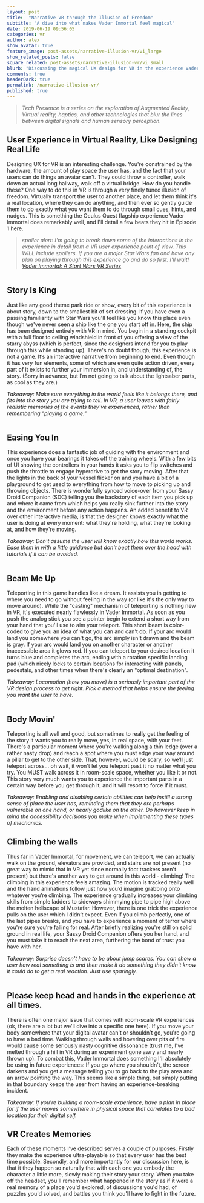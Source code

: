 ```yaml
---
layout: post
title:  "Narrative VR through the Illusion of Freedom"
subtitle: "A dive into what makes Vader Immortal feel magical"
date: 2019-06-19 09:56:05
categories: vr
author: alex
show_avatar: true
feature_image: post-assets/narrative-illusion-vr/vi_large
show_related_posts: false
square_related: post-assets/narrative-illusion-vr/vi_small
blurb: "Discussing the magical UX design for VR in the experience Vader Immortal"
comments: true
headerDark: true
permalink: /narrative-illusion-vr/
published: true
---
```


> *Tech Presence is a series on the exploration of Augmented Reality, Virtual reality, haptics, and other technologies that blur the lines between digital signals and human sensory perception.*

## User Experience in Virtual Reality, Like Designing Real Life

Designing UX for VR is an interesting challenge. You're constrained by the hardware, the amount of play space the user has, and the fact that your users can do things an avatar can't. They could throw a controller, walk down an actual long hallway, walk off a virtual bridge. How do you handle these? One way to do this in VR is through a very finely tuned illusion of freedom. Virtually transport the user to another place, and let them think it's a real location, where they can do anything, and then ever so gently guide them to do exactly what you want them to do through small cues, hints, and nudges. This is something the Oculus Quest flagship experience Vader Immortal does remarkably well, and I'll detail a few beats they hit in Episode 1 here.

> *spoiler alert: I'm going to break down some of the interactions in the experience in detail from a VR user experience point of view. This WILL include spoilers. If you are a major Star Wars fan and have any plan on playing through this experience go and do so first. I'll wait!
> [Vader Immortal: A Start Wars VR Series](https://www.oculus.com/vader-immortal)*

<img class="" title="Let's get on with it" src="/img/post-assets/narrative-illusion-vr/vi_ux_helmet_pickup.gif" alt="">

## Story Is King

Just like any good theme park ride or show, every bit of this experience is about story, down to the smallest bit of set dressing. If you have even a passing familiarity with Star Wars you'll feel like you know this place even though we've never seen a ship like the one you start off in. Here, the ship has been designed entirely with VR in mind. You begin in a standing cockpit with a full floor to ceiling windshield in front of you offering a view of the starry abyss (which is perfect, since the designers intend for you to play through this while standing up). There's no doubt though, this experience is not a game. It’s an interactive narrative from beginning to end. Even though it has very fun elements, some of which are even quite action driven, every part of it exists to further your immersion in, and understanding of, the story. (Sorry in advance, but I’m not going to talk about the lightsaber parts, as cool as they are.)

*Takeaway: Make sure everything in the world feels like it belongs there, and fits into the story you are trying to tell. In VR, a user leaves with fairly realistic memories of the events they've experienced, rather than remembering "playing a game."*

<img class="" title="Grab the throttle" src="/img/post-assets/narrative-illusion-vr/vi_ux_switches.gif" alt="">

## Easing You In

This experience does a fantastic job of guiding with the environment and once you have your bearings it takes off the training wheels. With a few bits of UI showing the controllers in your hands it asks you to flip switches and push the throttle to engage hyperdrive to get the story moving. After that the lights in the back of your vessel flicker on and you have a bit of a playground to get used to everything from how to move to picking up and throwing objects. There is wonderfully synced voice-over from your Sassy Droid Companion (SDC) telling you the backstory of each item you pick up and where it came from which helps you really sink further into the story and the environment before any action happens. An added benefit to VR over other interactive media, is that the designer knows exactly what the user is doing at every moment: what they're holding, what they're looking at, and how they're moving.

*Takeaway: Don't assume the user will know exactly how this world works. Ease them in with a little guidance but don't beat them over the head with tutorials if it can be avoided.*

<img class="" title="Grab the throttle" src="/img/post-assets/narrative-illusion-vr/vi_ux_grab.gif" alt="">

## Beam Me Up

Teleporting in this game handles like a dream. It assists you in getting to where you need to go without feeling in the way (or like it's the only way to move around). While the "casting" mechanism of teleporting is nothing new in VR, it's executed nearly flawlessly in Vader Immortal. As soon as you push the analog stick you see a pointer begin to extend a short way from your hand that you'll use to aim your teleport. This short beam is color-coded to give you an idea of what you can and can't do. If your arc would land you somewhere you can't go, the arc simply isn't drawn and the beam is gray. If your arc would land you on another character or another inaccessible area it glows red. If you can teleport to your desired location it turns blue and completes the arc, ending with a rotation specific landing pad (which nicely locks to certain locations for interacting with panels, pedestals, and other times when there's clearly an "optimal destination".

*Takeaway: Locomotion (how you move) is a seriously important part of the VR design process to get right. Pick a method that helps ensure the feeling you want the user to have.*

<img class="" title="Why can't I teleport there" src="/img/post-assets/narrative-illusion-vr/vi_ux_pointer_gray.gif" alt="">

## Body Movin'

Teleporting is all well and good, but sometimes to really get the feeling of the story it wants you to really move, yes, in real space, with your feet. There's a particular moment where you're walking along a thin ledge (over a rather nasty drop) and reach a spot where you must edge your way around a pillar to get to the other side. That, however, would be scary, so we’ll just teleport across... oh wait, it won't let you teleport past it no matter what you try. You MUST walk across it in room-scale space, whether you like it or not. This story very much wants you to experience the important parts in a certain way before you get through it, and it will resort to force if it must.

*Takeaway: Enabling and disabling certain abilities can help instill a strong sense of place the user has, reminding them that they are perhaps vulnerable on one hand, or nearly godlike on the other. Do however keep in mind the accessibility decisions you make when implementing these types of mechanics.*

## Climbing the walls

Thus far in Vader Immortal, for movement, we can teleport, we can actually walk on the ground, elevators are provided, and stairs are not present (no great way to mimic that in VR yet since normally foot trackers aren't present) but there's another way to get around in this world - climbing! The climbing in this experience feels amazing. The motion is tracked really well and the hand animations follow just how you’d imagine grabbing onto whatever you’re climbing. The experience gradually increases your climbing skills from simple ladders to sideways shimmying pipe to pipe high above the molten hellscape of Mustafar. However, there is one trick the experience pulls on the user which I didn’t expect. Even if you climb perfectly, one of the last pipes breaks, and you have to experience a moment of terror where you're sure you're falling for real. After briefly realizing you're still on solid ground in real life, your Sassy Droid Companion offers you her hand, and you must take it to reach the next area, furthering the bond of trust you have with her.

*Takeaway: Surprise doesn't have to be about jump scares. You can show a user how real something is and then make it do something they didn't know it could do to get a real reaction. Just use sparingly.*

<img class="" title="This ladder seems dangerous" src="/img/post-assets/narrative-illusion-vr/vi_ux_climb.gif" alt="">

## Please keep head and hands in the experience at all times.

There is often one major issue that comes with room-scale VR experiences (ok, there are a lot but we'll dive into a specific one here). If you move your body somewhere that your digital avatar can't or shouldn’t go, you're going to have a bad time. Walking through walls and hovering over pits of fire would cause some seriously nasty cognitive dissonance (trust me, I've melted through a hill in VR during an experiment gone awry and nearly thrown up). To combat this, Vader Immortal does something I'll absolutely be using in future experiences: If you go where you shouldn't, the screen darkens and you get a message telling you to go back to the play area and an arrow pointing the way. This seems like a simple thing, but simply putting in that boundary keeps the user from having an experience-breaking incident.

*Takeaway: If you're building a room-scale experience, have a plan in place for if the user moves somewhere in physical space that correlates to a bad location for their digital self.*

## VR Creates Memories

Each of these moments I’ve described serves a couple of purposes. Firstly they make the experience ultra-playable so that every user has the best time possible. Secondly, and more importantly for our discussion here, is that it they happen so naturally that with each one you embody the character a little more, slowly making their story your story. When you take off the headset, you'll remember what happened in the story as if it were a real memory of a place you'd explored, of discussions you'd had, of puzzles you'd solved, and battles you think you'll have to fight in the future.


<img class="" title="Get this helmet off of me" src="/img/post-assets/narrative-illusion-vr/vi_ux_helmet_throw.gif" alt="">

